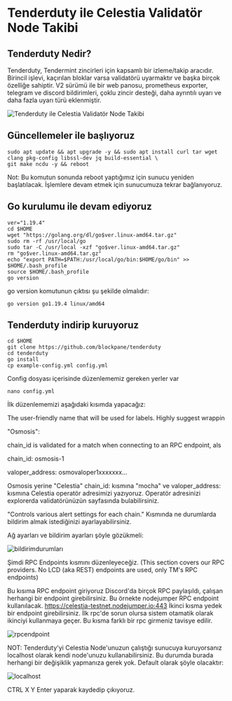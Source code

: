 # Tenderduty ile Celestia Validatör Node Takibi

## Tenderduty Nedir?

Tenderduty, Tendermint zincirleri için kapsamlı bir izleme/takip aracıdır. Birincil işlevi, kaçırılan bloklar varsa validatörü uyarmaktır ve başka birçok özelliğe sahiptir.
V2 sürümü ile bir web panosu, prometheus exporter, telegram ve discord bildirimleri, çoklu zincir desteği, daha ayrıntılı uyarı ve daha fazla uyarı türü eklenmiştir.

![Tenderduty ile Celestia Validatör Node Takibi](https://user-images.githubusercontent.com/94050636/211957642-157aa701-4246-43dc-a2a6-ccff85d1eba0.png)

## Güncellemeler ile başlıyoruz


```
sudo apt update && apt upgrade -y && sudo apt install curl tar wget clang pkg-config libssl-dev jq build-essential \
git make ncdu -y && reboot
```

Not: Bu komutun sonunda reboot yaptığımız için sunucu yeniden başlatılacak. İşlemlere devam etmek için sunucumuza tekrar bağlanıyoruz.

## Go kurulumu ile devam ediyoruz

```
ver="1.19.4"
cd $HOME
wget "https://golang.org/dl/go$ver.linux-amd64.tar.gz"
sudo rm -rf /usr/local/go
sudo tar -C /usr/local -xzf "go$ver.linux-amd64.tar.gz"
rm "go$ver.linux-amd64.tar.gz"
echo "export PATH=$PATH:/usr/local/go/bin:$HOME/go/bin" >> $HOME/.bash_profile
source $HOME/.bash_profile
go version
```
go version komutunun çıktısı şu şekilde olmalıdır:
```
go version go1.19.4 linux/amd64
```

## Tenderduty indirip kuruyoruz

```
cd $HOME
git clone https://github.com/blockpane/tenderduty
cd tenderduty
go install
cp example-config.yml config.yml
```

Config dosyası içerisinde düzenlememiz gereken yerler var

```
nano config.yml
```

İlk düzenlememizi aşağıdaki kısımda yapacağız:

The user-friendly name that will be used for labels. Highly suggest wrappin

"Osmosis":

chain_id is validated for a match when connecting to an RPC endpoint, als

chain_id: osmosis-1

valoper_address: osmovaloper1xxxxxxx...





Osmosis yerine "Celestia" chain_id: kısmına "mocha" ve valoper_address: kısmına Celestia operatör adresimizi yazıyoruz. Operatör adresinizi explorerda validatörünüzün sayfasında bulabilirsiniz.

"Controls various alert settings for each chain." Kısmında ne durumlarda bildirim almak istediğinizi ayarlayabilirsiniz.

Ağ ayarları ve bildirim ayarları şöyle gözükmeli:

![bildirimdurumları](https://user-images.githubusercontent.com/94050636/211959555-738e0f84-b907-4a50-9f35-b796a372c399.png)


Şimdi RPC Endpoints kısmını düzenleyeceğiz. (This section covers our RPC providers. No LCD (aka REST) endpoints are used, only TM's RPC endpoints) 

Bu kısıma RPC endpoint giriyoruz
Discord'da birçok RPC paylaşıldı, çalışan herhangi bir endpoint girebilirsiniz. Bu örnekte nodejumper RPC endpoint kullanılacak.
https://celestia-testnet.nodejumper.io:443
İkinci kısma yedek bir endpoint girebilirsiniz. İlk rpc'de sorun olursa sistem otamatik olarak ikinciyi kullanmaya geçer. Bu kısma farklı bir rpc girmeniz tavisye edilir.

![rpcendpoint](https://user-images.githubusercontent.com/94050636/211960286-6bf88169-5c4f-4668-b5ad-5c46273ec701.png)

NOT: Tenderduty'yi Celestia Node'unuzun çalıştığı sunucuya kuruyorsanız localhost olarak kendi node'unuzu kullanabilirsiniz. Bu durumda burada herhangi bir değişiklik yapmanıza gerek yok. Default olarak şöyle olacaktır:

![localhost](https://user-images.githubusercontent.com/94050636/211960425-5d5e69ba-f997-48d5-a214-ffe91fc8f13a.png)

CTRL X Y Enter yaparak kaydedip çıkıyoruz.

